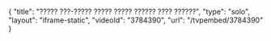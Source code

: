 {
    "title": "????? ???-????? ????? ????? ?????? ???? ??????",
    "type": "solo",
    "layout": "iframe-static",
    "videoId": "3784390",
    "url": "\/tvpembed\/3784390"
}